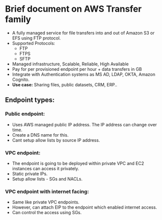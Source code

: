 # Brief document on AWS Transfer family

- A fully managed service for file transfers into and out of Amazon S3 or EFS using FTP protocol.
- Supported Protocols:
  - FTP
  - FTPS
  - SFTP
- Managed infrastructure, Scalable, Reliable, High Available
- Pay for per provisioned endpoint per hour + data transfers in GB
- Integrate with Authentication systems as MS AD, LDAP, OKTA, Amazon Cognito.
- **Use case:** Sharing files, public datasets, CRM, ERP..

## Endpoint types:

### Public endpoint:
- Uses AWS managed public IP address. The IP address can change over time. 
- Create a DNS name for this.
- Cant setup allow lists by source IP address.

### VPC endpoint:
- The endpoint is going to be deployed within private VPC and EC2 instances can access it privately.
- Static private IPs.
- Setup allow lists - SGs and NACLs.

### VPC endpoint with internet facing:
- Same like private VPC endpoints.
- However, can attach EIP to the endpoint which enabled internet access.
- Can control the access using SGs.